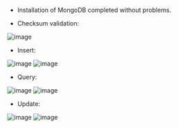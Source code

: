 - Installation of MongoDB completed without problems.

- Checksum validation:

![image](https://github.com/h593289/dat250assignment1/assets/69847909/12116822-bea5-4031-8cfe-a3aff0223228)

- Insert:

![image](https://github.com/h593289/dat250assignment1/assets/69847909/93d596aa-a4fd-4079-9f1a-96a494dff8ad)
![image](https://github.com/h593289/dat250assignment1/assets/69847909/17b1dc3e-dd15-42b1-a24f-16abe1fa1486)

- Query:

![image](https://github.com/h593289/dat250assignment1/assets/69847909/fc286804-c96d-45d1-b0b0-66000040e264)
![image](https://github.com/h593289/dat250assignment1/assets/69847909/c563e079-53c4-4945-a476-14431573f566)

- Update:

![image](https://github.com/h593289/dat250assignment1/assets/69847909/0bdd0d6d-eb9a-41e7-91df-f20042fadc87)
![image](https://github.com/h593289/dat250assignment1/assets/69847909/6ad076aa-4e51-40e6-b845-7eef8e0fa693)

